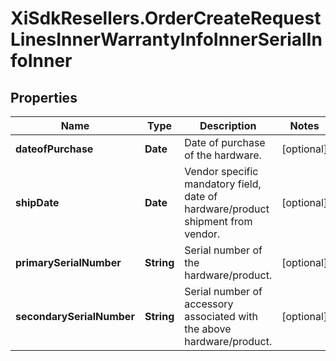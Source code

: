 # XiSdkResellers.OrderCreateRequestLinesInnerWarrantyInfoInnerSerialInfoInner

## Properties

Name | Type | Description | Notes
------------ | ------------- | ------------- | -------------
**dateofPurchase** | **Date** | Date of purchase of the hardware. | [optional] 
**shipDate** | **Date** | Vendor specific mandatory field, date of hardware/product shipment from vendor. | [optional] 
**primarySerialNumber** | **String** | Serial number of the hardware/product. | [optional] 
**secondarySerialNumber** | **String** | Serial number of accessory associated with the above hardware/product. | [optional] 


